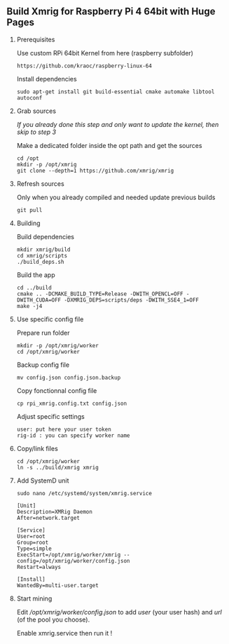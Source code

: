 
## Build Xmrig for Raspberry Pi 4 64bit with Huge Pages

1. Prerequisites

    Use custom RPi 64bit Kernel from here (raspberry subfolder)
    ```
    https://github.com/kraoc/raspberry-linux-64
    ```

    Install dependencies
    ```
    sudo apt-get install git build-essential cmake automake libtool autoconf
    ```

2. Grab sources

    *If you already done this step and only want to update the kernel, then skip to step 3*
    
    Make a dedicated folder inside the opt path and get the sources
    ```
    cd /opt
    mkdir -p /opt/xmrig
    git clone --depth=1 https://github.com/xmrig/xmrig
    ```

3. Refresh sources

    Only when you already compiled and needed update previous builds
    ```
    git pull
    ```

4. Building

    Build dependencies
    ```
    mkdir xmrig/build
    cd xmrig/scripts
    ./build_deps.sh
    ```
   
    Build the app 
    ```
    cd ../build
    cmake .. -DCMAKE_BUILD_TYPE=Release -DWITH_OPENCL=OFF -DWITH_CUDA=OFF -DXMRIG_DEPS=scripts/deps -DWITH_SSE4_1=OFF
    make -j4
    ```

5. Use specific config file

    Prepare run folder
    ```
    mkdir -p /opt/xmrig/worker
    cd /opt/xmrig/worker
    ```

    Backup config file
    ```
    mv config.json config.json.backup
    ```

    Copy fonctionnal config file
    ```
    cp rpi_xmrig.config.txt config.json
    ```

    Adjust specific settings
    ```
    user: put here your user token
    rig-id : you can specify worker name
    ```


6. Copy/link files

    ```
    cd /opt/xmrig/worker
    ln -s ../build/xmrig xmrig
    ```

7. Add SystemD unit

    ```
    sudo nano /etc/systemd/system/xmrig.service
    ```

    ```
    [Unit]
    Description=XMRig Daemon
    After=network.target

    [Service]
    User=root
    Group=root
    Type=simple
    ExecStart=/opt/xmrig/worker/xmrig --config=/opt/xmrig/worker/config.json
    Restart=always

    [Install]
    WantedBy=multi-user.target    
    ```

8. Start mining

    Edit */opt/xmrig/worker/config.json* to add *user* (your user hash) and *url* (of the pool you choose).
    
    Enable xmrig.service then run it !
